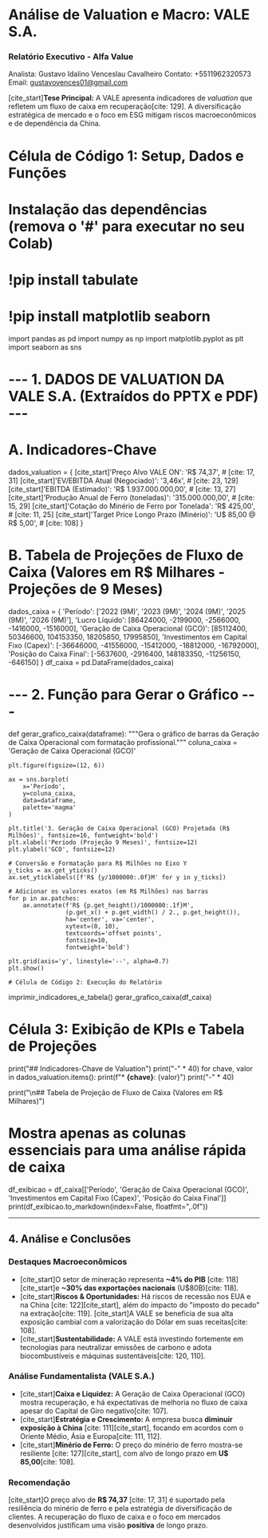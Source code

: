 # Análise de Valuation e Macro: VALE S.A.
### Relatório Executivo - Alfa Value
Analista: Gustavo Idalino Venceslau Cavalheiro
Contato: +5511962320573
Email: gustavovences01@gmail.com

[cite_start]**Tese Principal:** A VALE apresenta indicadores de *valuation* que refletem um fluxo de caixa em recuperação[cite: 129]. A diversificação estratégica de mercado e o foco em ESG mitigam riscos macroeconômicos e de dependência da China.
# Célula de Código 1: Setup, Dados e Funções

# Instalação das dependências (remova o '#' para executar no seu Colab)
# !pip install tabulate
# !pip install matplotlib seaborn

import pandas as pd
import numpy as np
import matplotlib.pyplot as plt
import seaborn as sns

# --- 1. DADOS DE VALUATION DA VALE S.A. (Extraídos do PPTX e PDF) ---

# A. Indicadores-Chave
dados_valuation = {
    [cite_start]'Preço Alvo VALE ON': 'R$ 74,37', # [cite: 17, 31]
    [cite_start]'EV/EBITDA Atual (Negociado)': '3,46x', # [cite: 23, 129]
    [cite_start]'EBITDA (Estimado)': 'R$ 1.937.000.000,00', # [cite: 13, 27]
    [cite_start]'Produção Anual de Ferro (toneladas)': '315.000.000,00', # [cite: 15, 29]
    [cite_start]'Cotação do Minério de Ferro por Tonelada': 'R$ 425,00', # [cite: 11, 25]
    [cite_start]'Target Price Longo Prazo (Minério)': 'U$ 85,00 @ R$ 5,00', # [cite: 108]
}

# B. Tabela de Projeções de Fluxo de Caixa (Valores em R$ Milhares - Projeções de 9 Meses)
dados_caixa = {
    'Período': ['2022 (9M)', '2023 (9M)', '2024 (9M)', '2025 (9M)', '2026 (9M)'],
    'Lucro Líquido': [86424000, -2199000, -2566000, -1416000, -1516000],
    'Geração de Caixa Operacional (GCO)': [85112400, 50346600, 104153350, 18205850, 17995850],
    'Investimentos em Capital Fixo (Capex)': [-36646000, -41556000, -15412000, -18812000, -16792000],
    'Posição do Caixa Final': [-5637600, -2916400, 148183350, -11256150, -646150]
}
df_caixa = pd.DataFrame(dados_caixa)

# --- 2. Função para Gerar o Gráfico ---

def gerar_grafico_caixa(dataframe):
    """Gera o gráfico de barras da Geração de Caixa Operacional com formatação profissional."""
    coluna_caixa = 'Geração de Caixa Operacional (GCO)'
    
    plt.figure(figsize=(12, 6))
    
    ax = sns.barplot(
        x='Período', 
        y=coluna_caixa, 
        data=dataframe, 
        palette='magma'
    )
    
    plt.title('3. Geração de Caixa Operacional (GCO) Projetada (R$ Milhões)', fontsize=16, fontweight='bold')
    plt.xlabel('Período (Projeção 9 Meses)', fontsize=12)
    plt.ylabel('GCO', fontsize=12)

    # Conversão e Formatação para R$ Milhões no Eixo Y
    y_ticks = ax.get_yticks()
    ax.set_yticklabels([f'R$ {y/1000000:.0f}M' for y in y_ticks])
    
    # Adicionar os valores exatos (em R$ Milhões) nas barras
    for p in ax.patches:
        ax.annotate(f'R$ {p.get_height()/1000000:.1f}M', 
                    (p.get_x() + p.get_width() / 2., p.get_height()), 
                    ha='center', va='center', 
                    xytext=(0, 10), 
                    textcoords='offset points',
                    fontsize=10,
                    fontweight='bold')
    
    plt.grid(axis='y', linestyle='--', alpha=0.7)
    plt.show()
    
    # Célula de Código 2: Execução do Relatório

imprimir_indicadores_e_tabela()
gerar_grafico_caixa(df_caixa)

# Célula 3: Exibição de KPIs e Tabela de Projeções

print("## Indicadores-Chave de Valuation")
print("-" * 40)
for chave, valor in dados_valuation.items():
    print(f"* **{chave}**: {valor}")
print("-" * 40)

print("\n## Tabela de Projeção de Fluxo de Caixa (Valores em R$ Milhares)")
# Mostra apenas as colunas essenciais para uma análise rápida de caixa
df_exibicao = df_caixa[['Período', 'Geração de Caixa Operacional (GCO)', 'Investimentos em Capital Fixo (Capex)', 'Posição do Caixa Final']]
print(df_exibicao.to_markdown(index=False, floatfmt=",.0f"))
****
## 4. Análise e Conclusões

### Destaques Macroeconômicos
* [cite_start]O setor de mineração representa **~4% do PIB** [cite: 118] [cite_start]e **~30% das exportações nacionais** (U$80B)[cite: 118].
* [cite_start]**Riscos & Oportunidades:** Há riscos de recessão nos EUA e na China [cite: 122][cite_start], além do impacto do "imposto do pecado" na extração[cite: 119]. [cite_start]A VALE se beneficia de sua alta exposição cambial com a valorização do Dólar em suas receitas[cite: 108].
* [cite_start]**Sustentabilidade:** A VALE está investindo fortemente em tecnologias para neutralizar emissões de carbono e adota biocombustíveis e máquinas sustentáveis[cite: 120, 110].

### Análise Fundamentalista (VALE S.A.)
* [cite_start]**Caixa e Liquidez:** A Geração de Caixa Operacional (GCO) mostra recuperação, e há expectativas de melhoria no fluxo de caixa apesar do Capital de Giro negativo[cite: 107].
* [cite_start]**Estratégia e Crescimento:** A empresa busca **diminuir exposição à China** [cite: 111][cite_start], focando em acordos com o Oriente Médio, Ásia e Europa[cite: 111, 112].
* [cite_start]**Minério de Ferro:** O preço do minério de ferro mostra-se resiliente [cite: 127][cite_start], com alvo de longo prazo em **U$ 85,00**[cite: 108].

### Recomendação
[cite_start]O preço alvo de **R$ 74,37** [cite: 17, 31] é suportado pela resiliência do minério de ferro e pela estratégia de diversificação de clientes. A recuperação do fluxo de caixa e o foco em mercados desenvolvidos justificam uma visão **positiva** de longo prazo.
